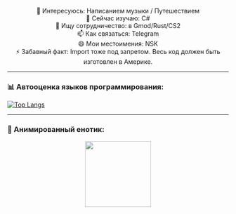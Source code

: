<p align="center">
  👀 Интересуюсь: Написанием музыки / Путешествием <br>
  🌱 Сейчас изучаю: C# <br>
  💞️ Ищу сотрудничество: в Gmod/Rust/CS2 <br>
  📫 Как связаться: Telegram <br>
  😄 Мои местоимения: NSK <br>
  ⚡ Забавный факт: Import тоже под запретом. Весь код должен быть изготовлен в Америке. <br>
</p>

---

### 📊 Автооценка языков программирования:
[![Top Langs](https://github-readme-stats.vercel.app/api/top-langs/?username=enotking&langs_count=5&layout=compact&theme=radical)](https://github.com/anuraghazra/github-readme-stats)

---

### 🦝 Анимированный енотик:
<p align="center">
  <img src="https://media.giphy.com/media/ICOgUNjpvO0PC/giphy.gif" width="150">
</p>
